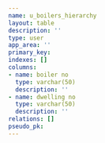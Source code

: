 ```yaml
---
name: u_boilers_hierarchy
layout: table
description: ''
type: user
app_area: ''
primary_key: 
indexes: []
columns:
- name: boiler no
  type: varchar(50)
  description: ''
- name: dwelling no
  type: varchar(50)
  description: ''
relations: []
pseudo_pk: 
---
```


